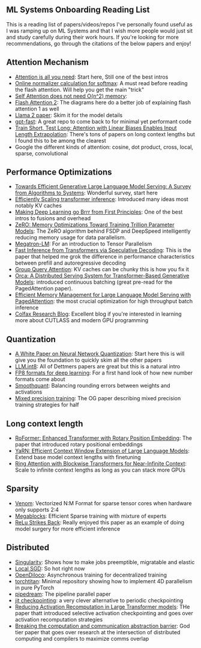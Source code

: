 ## ML Systems Onboarding Reading List

This is a reading list of papers/videos/repos I've personally found useful as I was ramping up on ML Systems and that I wish more people would just sit and study carefully during their work hours. If you're looking for more recommendations, go through the citations of the below papers and enjoy!


## Attention Mechanism
* [Attention is all you need](https://arxiv.org/abs/1706.03762): Start here, Still one of the best intros
* [Online normalizer calculation for softmax](https://arxiv.org/abs/1805.02867): A must read before reading the flash attention. Will help you get the main "trick" 
* [Self Attention does not need O(n^2) memory](https://arxiv.org/abs/2112.05682): 
* [Flash Attention 2](https://arxiv.org/abs/2307.08691): The diagrams here do a better job of explaining flash attention 1 as well
* [Llama 2 paper](https://arxiv.org/abs/2307.09288): Skim it for the model details
* [gpt-fast](https://github.com/pytorch-labs/gpt-fast): A great repo to come back to for minimal yet performant code
* [Train Short, Test Long: Attention with Linear Biases Enables Input Length Extrapolation](https://arxiv.org/abs/2108.12409): There's tons of papers on long context lengths but I found this to be among the clearest
* Google the different kinds of attention: cosine, dot product, cross, local, sparse, convolutional

## Performance Optimizations
* [Towards Efficient Generative Large Language Model Serving: A Survey from Algorithms to Systems](https://arxiv.org/abs/2312.15234): Wonderful survey, start here
* [Efficiently Scaling transformer inference](https://arxiv.org/abs/2211.05102): Introduced many ideas most notably KV caches
* [Making Deep Learning go Brrr from First Principles](https://horace.io/brrr_intro.html): One of the best intros to fusions and overhead
* [ZeRO: Memory Optimizations Toward Training Trillion Parameter Models](https://arxiv.org/abs/1910.02054): The ZeRO algorithm behind FSDP and DeepSpeed intelligently reducing memory usage for data parallelism.
* [Megatron-LM](https://arxiv.org/abs/1909.08053): For an introduction to Tensor Parallelism
* [Fast Inference from Transformers via Speculative Decoding](https://arxiv.org/abs/2211.17192): This is the paper that helped me grok the difference in performance characteristics between prefill and autoregressive decoding
* [Group Query Attention](https://arxiv.org/pdf/2305.13245): KV caches can be chunky this is how you fix it
* [Orca: A Distributed Serving System for Transformer-Based Generative Models](https://www.usenix.org/conference/osdi22/presentation/yu): introduced continuous batching (great pre-read for the PagedAttention paper).
* [Efficient Memory Management for Large Language Model Serving with PagedAttention](https://arxiv.org/abs/2309.06180): the most crucial optimization for high throughput batch inference
* [Colfax Research Blog](https://research.colfax-intl.com/blog/): Excellent blog if you're interested in learning more about CUTLASS and modern GPU programming

## Quantization
* [A White Paper on Neural Network Quantization](https://arxiv.org/abs/2106.08295): Start here this is will give you the foundation to quickly skim all the other papers
* [LLM.int8](https://arxiv.org/abs/2208.07339): All of Dettmers papers are great but this is a natural intro
* [FP8 formats for deep learning](https://arxiv.org/abs/2209.05433): For a first hand look of how new number formats come about
* [Smoothquant](https://arxiv.org/abs/2211.10438): Balancing rounding errors between weights and activations
* [Mixed precision training](https://arxiv.org/abs/1710.03740): The OG paper describing mixed precision training strategies for half

## Long context length
* [RoFormer: Enhanced Transformer with Rotary Position Embedding](https://arxiv.org/abs/2104.09864): The paper that introduced rotary positional embeddings
* [YaRN: Efficient Context Window Extension of Large Language Models](https://arxiv.org/abs/2309.00071): Extend base model context lengths with finetuning
* [Ring Attention with Blockwise Transformers for Near-Infinite Context](https://arxiv.org/abs/2310.01889): Scale to infinite context lengths as long as you can stack more GPUs

## Sparsity
* [Venom](https://arxiv.org/pdf/2310.02065): Vectorized N:M Format for sparse tensor cores when hardware only supports 2:4
* [Megablocks](https://arxiv.org/pdf/2211.15841): Efficient Sparse training with mixture of experts
* [ReLu Strikes Back](https://openreview.net/pdf?id=osoWxY8q2E): Really enjoyed this paper as an example of doing model surgery for more efficient inference

## Distributed
* [Singularity](https://arxiv.org/abs/2202.07848): Shows how to make jobs preemptible, migratable and elastic
* [Local SGD](https://arxiv.org/abs/1805.09767): So hot right now
* [OpenDiloco](https://arxiv.org/abs/2407.07852): Asynchronous training for decentralized training
* [torchtitan](https://arxiv.org/abs/2410.06511): Minimal repository showing how to implement 4D parallelism in pure PyTorch
* [pipedream](https://arxiv.org/abs/1806.03377): The pipeline parallel paper
* [jit checkpointing](https://dl.acm.org/doi/pdf/10.1145/3627703.3650085): a very clever alternative to periodic checkpointing
* [Reducing Activation Recomputation in Large Transformer models](https://arxiv.org/abs/2205.05198): THe paper thatt introduced selective activation checkpointing and goes over activation recomputation strategies
* [Breaking the computation and communication abstraction barrier](https://arxiv.org/abs/2105.05720): God tier paper that goes over research at the intersection of distributed computing and compilers to maximize comms overlap